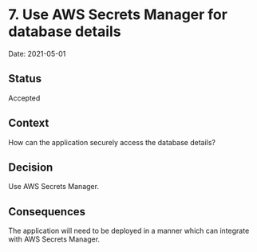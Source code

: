 # 7. Use AWS Secrets Manager for database details

Date: 2021-05-01

## Status

Accepted

## Context

How can the application securely access the database details? 

## Decision

Use AWS Secrets Manager.

## Consequences

The application will need to be deployed in a manner which can integrate with AWS Secrets Manager.
